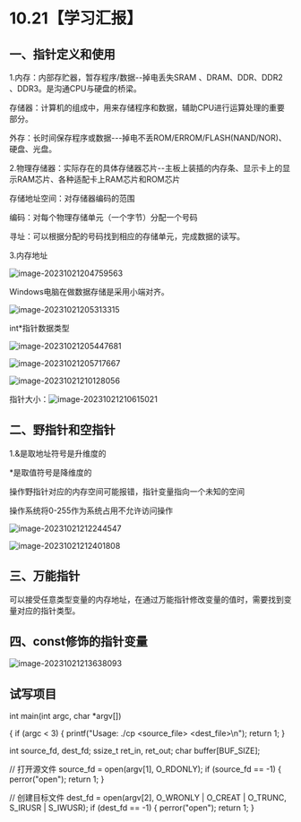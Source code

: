 # 10.21【学习汇报】

## 一、指针定义和使用

1.内存：内部存贮器，暂存程序/数据--掉电丢失SRAM 、DRAM、DDR、DDR2  、DDR3。是沟通CPU与硬盘的桥梁。

存储器：计算机的组成中，用来存储程序和数据，辅助CPU进行运算处理的重要部分。

外存：长时间保存程序或数据---掉电不丢ROM/ERROM/FLASH(NAND/NOR)、硬盘、光盘。

2.物理存储器：实际存在的具体存储器芯片--主板上装插的内存条、显示卡上的显示RAM芯片、各种适配卡上RAM芯片和ROM芯片

存储地址空间：对存储器编码的范围

编码：对每个物理存储单元（一个字节）分配一个号码

寻址：可以根据分配的号码找到相应的存储单元，完成数据的读写。

3.内存地址

![image-20231021204759563](C:\Users\Lenovo\AppData\Roaming\Typora\typora-user-images\image-20231021204759563.png)

Windows电脑在做数据存储是采用小端对齐。

![image-20231021205313315](C:\Users\Lenovo\AppData\Roaming\Typora\typora-user-images\image-20231021205313315.png)

int*指针数据类型

![image-20231021205447681](C:\Users\Lenovo\AppData\Roaming\Typora\typora-user-images\image-20231021205447681.png)

![image-20231021205717667](C:\Users\Lenovo\AppData\Roaming\Typora\typora-user-images\image-20231021205717667.png)

![image-20231021210128056](C:\Users\Lenovo\AppData\Roaming\Typora\typora-user-images\image-20231021210128056.png)

指针大小：![image-20231021210615021](C:\Users\Lenovo\AppData\Roaming\Typora\typora-user-images\image-20231021210615021.png)

## 二、野指针和空指针

1.&是取地址符号是升维度的

*是取值符号是降维度的

操作野指针对应的内存空间可能报错，指针变量指向一个未知的空间

操作系统将0-255作为系统占用不允许访问操作

![image-20231021212244547](C:\Users\Lenovo\AppData\Roaming\Typora\typora-user-images\image-20231021212244547.png)

![image-20231021212401808](C:\Users\Lenovo\AppData\Roaming\Typora\typora-user-images\image-20231021212401808.png)

## 三、万能指针

可以接受任意类型变量的内存地址，在通过万能指针修改变量的值时，需要找到变量对应的指针类型。

## 四、const修饰的指针变量

![image-20231021213638093](C:\Users\Lenovo\AppData\Roaming\Typora\typora-user-images\image-20231021213638093.png)

## 试写项目

int main(int argc, char *argv[]) 

{
  if (argc < 3) {
    printf("Usage: ./cp <source_file> <dest_file>\n");
    return 1;
  }

  int source_fd, dest_fd;
  ssize_t ret_in, ret_out;
  char buffer[BUF_SIZE];

  // 打开源文件
  source_fd = open(argv[1], O_RDONLY);
  if (source_fd == -1) {
    perror("open");
    return 1;
  }

  // 创建目标文件
  dest_fd = open(argv[2], O_WRONLY | O_CREAT | O_TRUNC, S_IRUSR | S_IWUSR);
  if (dest_fd == -1) {
    perror("open");
    return 1;
  }